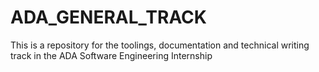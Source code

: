 # ADA_GENERAL_TRACK
This is a repository for the toolings, documentation and technical writing track in the ADA Software Engineering Internship
